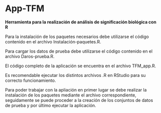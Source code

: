 # App-TFM
**Herramienta para la realización de análisis de significación biológica con R**

Para la instalación de los paquetes necesarios debe utilizarse el código contenido en el archivo Instalación-paquetes.R.

Para cargar los datos de prueba debe utilizarse el código contenido en el archivo Daros-prueba.R.

El código completo de la aplicación se encuentra en el archivo TFM_app.R.

Es recomendable ejecutar los distintos archivos .R en RStudio para su correcto funcionamiento.

Para poder trabajar con la apliación en primer lugar se debe realizar la instalación de los paquetes mediante el archivo correspondiente, seguidamente se puede proceder a la creación de los conjuntos de datos de prueba y por último ejecutar la aplicación.

